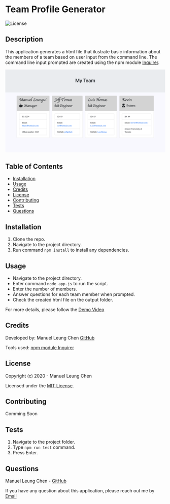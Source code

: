 # Team Profile Generator

![License](https://img.shields.io/badge/License%3A-mit-darkgreen.svg)

## Description  
This application generates a html file that ilustrate basic information about the members of a team based on user input from the command line. The command line input prompted are created using the npm module [Inquirer](https://www.npmjs.com/package/inquirer).

![Screenshot](./assets/Team_Profile_Generator.png)
    
## Table of Contents   
* [Installation](#installation)
* [Usage](#usage)
* [Credits](#credits)
* [License](#license)
* [Contributing](#contributing)
* [Tests](#tests)
* [Questions](#questions)

## Installation
1. Clone the repo.
2. Navigate to the project directory.
3. Run command ```npm install``` to install any dependencies.

## Usage    
* Navigate to the project directory.
* Enter command ```node app.js``` to run the script.
* Enter the number of members.
* Answer questions for each team member when prompted.
* Check the created html file on the output folder.

For more details, please follow the [Demo Video](https://www.youtube.com/watch?v=08EHxEgu1kU)

## Credits  
Developed by: 
Manuel Leung Chen [GitHub](https://github.com/manuelleungchen)

Tools used: 
[npm module Inquirer](https://www.npmjs.com/package/inquirer)

## License
Copyright (c) 2020 - Manuel Leung Chen

Licensed under the [MIT License](https://choosealicense.com/licenses/mit/).
 
## Contributing
Comming Soon

## Tests
1. Navigate to the project folder.
2. Type ```npm run test``` command. 
3. Press Enter.

## Questions
Manuel Leung Chen - [GitHub](https://github.com/manuelleungchen )

If you have any question about this application, please reach out me by [Email](manuel.leungchen@gmail.com)

